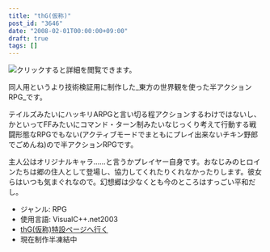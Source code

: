 ```yaml
---
title: "thG(仮称)"
post_id: "3646"
date: "2008-02-01T00:00:00+09:00"
draft: true
tags: []
---
```



![クリックすると詳細を閲覧できます。](http://thg.danmaq.com/image/ss/thG_02_s.jpg)

同人用というより技術検証用に制作した_東方の世界観を使った半アクションRPG_です。

テイルズみたいにハッキリARPGと言い切る程アクションするわけではないし、かといってFFみたいにコマンド・ターン制みたいなじっくり考えて行動する戦闘形態なRPGでもない(アクティブモードでまともにプレイ出来ないチキン野郎でごめんね)ので半アクションRPGです。

主人公はオリジナルキャラ……と言うかプレイヤー自身です。おなじみのヒロインたちは郷の住人として登場し、協力してくれたりくれなかったりします。彼女らはいつも気まぐれなので。幻想郷は少なくとも今のところはすっごい平和だし。



  * ジャンル: RPG
  * 使用言語: VisualC++.net2003
  * [thG(仮称)特設ページへ行く](http://thg.danmaq.com/)
  * 現在制作半凍結中
